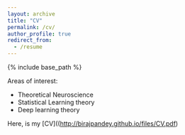 ```yaml
---
layout: archive
title: "CV"
permalink: /cv/
author_profile: true
redirect_from:
  - /resume
---
```


{% include base_path %}

Areas of interest:
  - Theoretical Neuroscience
  - Statistical Learning theory
  - Deep learning theory

  Here, is my [CV]((http://birajpandey.github.io/files/CV.pdf)
